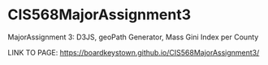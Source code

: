 # CIS568MajorAssignment3
MajorAssignment 3: D3JS, geoPath Generator, Mass Gini Index per County

LINK TO PAGE: https://boardkeystown.github.io/CIS568MajorAssignment3/

